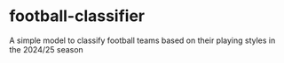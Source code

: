 # football-classifier
A simple model to classify football teams based on their playing styles in the 2024/25 season
